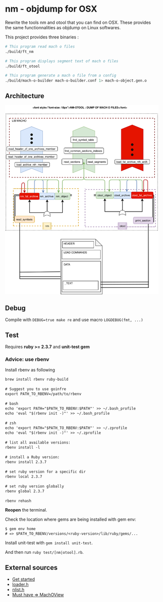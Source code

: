 # nm - objdump for OSX

Rewrite the tools nm and otool that you can find on OSX.
These provides the same functionnalities as objdump on Linux softwares.

This project provides three binaries :
```bash
# This program read mach o files
./build/ft_nm
```
```bash
# This program displays segment text of mach o files
./build/ft_otool
```
```bash
# This program generate a mach o file from a config
./build/mach-o-builder mach-o-builder.conf 1> mach-o-object.gen.o
```

## Architecture

![](./doc/nm-otool.svg)

## Debug
Compile with `DEBUG=true make re` and use macro `LOGDEBUG(fmt, ...)`

## Test
Requires **ruby >= 2.3.7** and **unit-test gem**

### Advice: use rbenv
Install rbenv as following
```
brew install rbenv ruby-build

# Suggest you to use goinfre
export PATH_TO_RBENV=/path/to/rbenv

# bash
echo 'export PATH="$PATH_TO_RBENV:$PATH"' >> ~/.bash_profile
echo 'eval "$(rbenv init -)"' >> ~/.bash_profile  

# zsh
echo 'export PATH="$PATH_TO_RBENV:$PATH"' >> ~/.zprofile
echo 'eval "$(rbenv init -)"' >> ~/.zprofile  

# list all available versions:
rbenv install -l

# install a Ruby version:
rbenv install 2.3.7

# set ruby version for a specific dir
rbenv local 2.3.7

# set ruby version globally
rbenv global 2.3.7

rbenv rehash
```

**Reopen** the terminal.

Check the location where gems are being installed with gem env:
```
$ gem env home
# => $PATH_TO_RBENV/versions/<ruby-version>/lib/ruby/gems/...
```

Install unit-test with `gem install unit-test`.

And then run `ruby test/[nm|otool].rb`.

## External sources
- [Get started](https://lowlevelbits.org/parsing-mach-o-files/)
- [loader.h](https://opensource.apple.com/source/cctools/cctools-795/include/mach-o/loader.h)
- [nlist.h](https://opensource.apple.com/source/xnu/xnu-201/EXTERNAL_HEADERS/mach-o/nlist.h)
- [Must have => MachOView](https://sourceforge.net/projects/machoview/)
